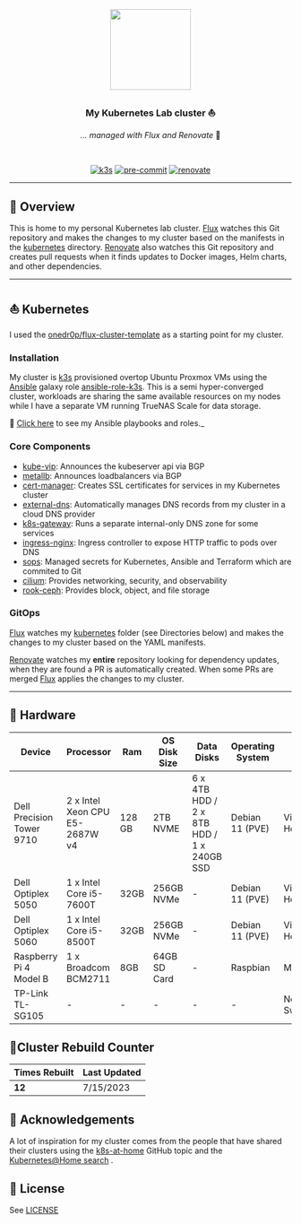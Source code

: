 <div align="center">

<img src="https://camo.githubusercontent.com/5b298bf6b0596795602bd771c5bddbb963e83e0f/68747470733a2f2f692e696d6775722e636f6d2f7031527a586a512e706e67" align="center" width="144px" height="144px"/>

### My Kubernetes Lab cluster ⛵️

_... managed with Flux and Renovate_ :robot:

</div>

<br/>

<div align="center">

[![k3s](https://img.shields.io/badge/k3s-v1.27.2-brightgreen?style=for-the-badge&logo=kubernetes&logoColor=white)](https://k3s.io/)
[![pre-commit](https://img.shields.io/badge/pre--commit-enabled-brightgreen?logo=pre-commit&logoColor=white&style=for-the-badge)](https://github.com/pre-commit/pre-commit)
[![renovate](https://img.shields.io/badge/renovate-enabled-brightgreen?style=for-the-badge&logo=renovatebot&logoColor=white)](https://github.com/renovatebot/renovate)

</div>

---

## 📖 Overview

This is home to my personal Kubernetes lab cluster. [Flux](https://github.com/fluxcd/flux2) watches this Git repository
and makes the changes to my cluster based on the manifests in the [kubernetes](./kubernetes/)
directory. [Renovate](https://github.com/renovatebot/renovate) also watches this Git repository and creates pull
requests when it finds updates to Docker images, Helm charts, and other dependencies.

---

## ⛵ Kubernetes

I used the [onedr0p/flux-cluster-template](https://github.com/onedr0p/flux-cluster-template) as a starting point for my
cluster.

### Installation

My cluster is [k3s](https://k3s.io/) provisioned overtop Ubuntu Proxmox VMs using
the [Ansible](https://www.ansible.com/) galaxy role [ansible-role-k3s](https://github.com/PyratLabs/ansible-role-k3s).
This is a semi hyper-converged cluster, workloads are sharing the same available resources on my nodes while I have a
separate VM running TrueNAS Scale for data storage.

🔸 [Click here](./ansible) to see my Ansible playbooks and roles._

### Core Components

- [kube-vip](https://kube-vip.io/): Announces the kubeserver api via BGP
- [metallb](https://metallb.universe.tf/): Announces loadbalancers via BGP
- [cert-manager](https://cert-manager.io/docs/): Creates SSL certificates for services in my Kubernetes cluster
- [external-dns](https://github.com/kubernetes-sigs/external-dns): Automatically manages DNS records from my cluster in
  a cloud DNS provider
- [k8s-gateway](https://gateway-api.sigs.k8s.io/): Runs a separate internal-only DNS zone for some services
- [ingress-nginx](https://github.com/kubernetes/ingress-nginx/): Ingress controller to expose HTTP traffic to pods over
  DNS
- [sops](https://toolkit.fluxcd.io/guides/mozilla-sops/): Managed secrets for Kubernetes, Ansible and Terraform which
  are commited to Git
- [cilium](https://cilium.io/): Provides networking, security, and observability
- [rook-ceph](https://rook.io/): Provides block, object, and file storage

### GitOps

[Flux](https://github.com/fluxcd/flux2) watches my [kubernetes](./kubernetes) folder (see Directories below) and makes
the changes to my cluster based on the YAML manifests.

[Renovate](https://github.com/renovatebot/renovate) watches my **entire** repository looking for dependency updates,
when they are found a PR is automatically created. When some PRs are merged [Flux](https://github.com/fluxcd/flux2)
applies the changes to my cluster.

---

## 🔧 Hardware

| Device                    | Processor                      | Ram    | OS Disk Size | Data Disks                                | Operating System | Purpose                   |
|---------------------------|--------------------------------|--------|--------------|-------------------------------------------|------------------|---------------------------|
| Dell Precision Tower 9710 | 2 x Intel Xeon CPU E5-2687W v4 | 128 GB | 2TB NVME     | 6 x 4TB HDD / 2 x 8TB HDD / 1 x 240GB SSD | Debian 11 (PVE)  | Virtualization Host / NAS |
| Dell Optiplex 5050        | 1 x Intel Core i5-7600T        | 32GB   | 256GB NVMe   | -                                         | Debian 11 (PVE)  | Virtualization Host       |
| Dell Optiplex 5060        | 1 x Intel Core i5-8500T        | 32GB   | 256GB NVMe   | -                                         | Debian 11 (PVE)  | Virtualization Host       |
| Raspberry Pi 4 Model B    | 1 x Broadcom BCM2711           | 8GB    | 64GB SD Card | -                                         | Raspbian         | Misc                      |
| TP-Link TL-SG105          | -                              | -      | -            | -                                         | -                | Network Switch            |

## 🔨Cluster Rebuild Counter

| Times Rebuilt | Last Updated |
|---------------|--------------|
| **12**        | 7/15/2023    |

## 🤝 Acknowledgements

A lot of inspiration for my cluster comes from the people that have shared their clusters using
the [k8s-at-home](https://github.com/topics/k8s-at-home) GitHub topic and
the [Kubernetes@Home search](https://nanne.dev/k8s-at-home-search/) .

## 🔏 License

See [LICENSE](./LICENSE)
